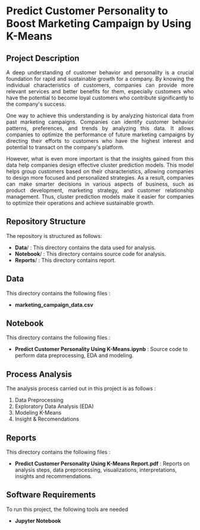 <p align="center">
  <h1> Predict Customer Personality to Boost Marketing Campaign by Using K-Means </h1>
</p>

## Project Description
<p align="justify">
A deep understanding of customer behavior and personality is a crucial foundation for rapid and sustainable growth for a company. By knowing the individual characteristics of customers, companies can provide more relevant services and better benefits for them, especially customers who have the potential to become loyal customers who contribute significantly to the company's success.
  
<p align="justify">
One way to achieve this understanding is by analyzing historical data from past marketing campaigns. Companies can identify customer behavior patterns, preferences, and trends by analyzing this data. It allows companies to optimize the performance of future marketing campaigns by directing their efforts to customers who have the highest interest and potential to transact on the company's platform.
  
<p align="justify">
However, what is even more important is that the insights gained from this data help companies design effective cluster prediction models. This model helps group customers based on their characteristics, allowing companies to design more focused and personalized strategies. As a result, companies can make smarter decisions in various aspects of business, such as product development, marketing strategy, and customer relationship management. Thus, cluster prediction models make it easier for companies to optimize their operations and achieve sustainable growth.

</p>

## Repository Structure
<p align="justify">
The repository is structured as follows:

  * **Data**/     : This directory contains the data used for analysis.
  * **Notebook**/ : This directory contains source code for analysis.
  * **Reports**/  : This directory contains report.

</p>

## Data
<p align="justify">
This directory contains the following files :

  * **marketing_campaign_data.csv**

</p>

## Notebook
<p align="justify">
This directory contains the following files :
  
  * **Predict Customer Personality Using K-Means.ipynb** : Source code to perform data preprocessing, EDA and modeling.
  
</p>

## Process Analysis
<p align="justify">
The analysis process carried out in this project is as follows :
  
  1. Data Preprocessing
  2. Exploratory Data Analysis (EDA)
  3. Modeling K-Means
  4. Insight & Recomendations
  
</p>

## Reports
<p align="justify">
This directory contains the following files :

  * **Predict Customer Personality Using K-Means Report.pdf** : Reports on analysis steps, data preprocessing, visualizations, interpretations, insights and recommendations.
</p>

## Software Requirements
<p align="justify">
To run this project, the following tools are needed

  * **Jupyter Notebook**
</p>
